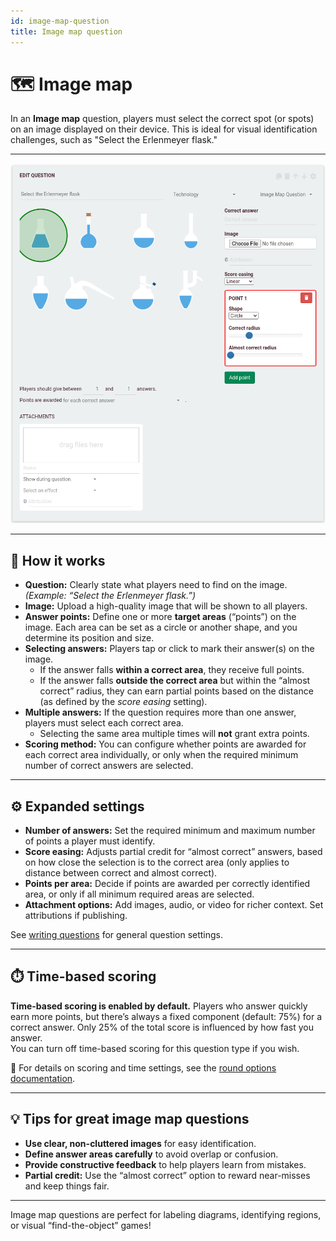 ```yaml
---
id: image-map-question
title: Image map question
---
```


# 🗺️ Image map

In an **Image map** question, players must select the correct spot (or spots) on an image displayed on their device. This is ideal for visual identification challenges, such as "Select the Erlenmeyer flask."

---

![Example: Image map question with flasks](../../assets/images/question-modes/image-map/image-map-example.png)

---

## 📝 How it works

- **Question:** Clearly state what players need to find on the image.  
  *(Example: “Select the Erlenmeyer flask.”)*
- **Image:** Upload a high-quality image that will be shown to all players.
- **Answer points:** Define one or more **target areas** (“points”) on the image. Each area can be set as a circle or another shape, and you determine its position and size.
- **Selecting answers:** Players tap or click to mark their answer(s) on the image.
    - If the answer falls **within a correct area**, they receive full points.
    - If the answer falls **outside the correct area** but within the “almost correct” radius, they can earn partial points based on the distance (as defined by the *score easing* setting).
- **Multiple answers:** If the question requires more than one answer, players must select each correct area.
    - Selecting the same area multiple times will **not** grant extra points.
- **Scoring method:** You can configure whether points are awarded for each correct area individually, or only when the required minimum number of correct answers are selected.

---

## ⚙️ Expanded settings

- **Number of answers:** Set the required minimum and maximum number of points a player must identify.
- **Score easing:** Adjusts partial credit for “almost correct” answers, based on how close the selection is to the correct area (only applies to distance between correct and almost correct).
- **Points per area:** Decide if points are awarded per correctly identified area, or only if all minimum required areas are selected.
- **Attachment options:** Add images, audio, or video for richer context. Set attributions if publishing.

See [writing questions](../editor/005-writing-questions.md) for general question settings.

---

## ⏱️ Time-based scoring

**Time-based scoring is enabled by default.** Players who answer quickly earn more points, but there’s always a fixed component (default: 75%) for a correct answer. Only 25% of the total score is influenced by how fast you answer.  
You can turn off time-based scoring for this question type if you wish.

📘 For details on scoring and time settings, see the [round options documentation](../editor/008-round-options.md#scoring).

---

## 💡 Tips for great image map questions

- **Use clear, non-cluttered images** for easy identification.
- **Define answer areas carefully** to avoid overlap or confusion.
- **Provide constructive feedback** to help players learn from mistakes.
- **Partial credit:** Use the “almost correct” option to reward near-misses and keep things fair.

---

Image map questions are perfect for labeling diagrams, identifying regions, or visual “find-the-object” games!
